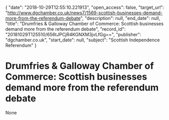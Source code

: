 {
  "date": "2018-10-29T12:55:10.221913", 
  "open_access": false, 
  "target_url": "http://www.dgchamber.co.uk/news7/1569-scottish-businesses-demand-more-from-the-referendum-debate", 
  "description": null, 
  "end_date": null, 
  "title": "Drumfries & Galloway Chamber of Commerce: Scottish businesses demand more from the referendum debate", 
  "record_id": "20181029T125510/656tJPCjR4KGNXM3jvLfGg==", 
  "publisher": "dgchamber.co.uk", 
  "start_date": null, 
  "subject": "Scottish Independence Referendum"
}

# Drumfries & Galloway Chamber of Commerce: Scottish businesses demand more from the referendum debate

None